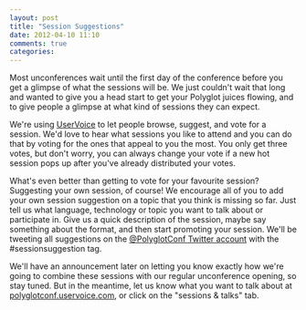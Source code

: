 ```yaml
---
layout: post
title: "Session Suggestions"
date: 2012-04-10 11:10
comments: true
categories: 
---
```


Most unconferences wait until the first day of the conference before you get a glimpse of what the sessions will be.  We just couldn't wait that long and wanted to give you a head start to get your Polyglot juices flowing, and to give people a glimpse at what kind of sessions they can expect.

We're using [UserVoice](http://polyglotconf.uservoice.com) to let people browse, suggest, and vote for a session.  We'd love to hear what sessions you like to attend and you can do that by voting for the ones that appeal to you the most.  You only get three votes, but don't worry, you can always change your vote if a new hot session pops up after you've already distributed your votes.

What's even better than getting to vote for your favourite session?  Suggesting your own session, of course!  We encourage all of you to add your own session suggestion on a topic that you think is missing so far.  Just tell us what language, technology or topic you want to talk about or participate in.  Give us a quick description of the session, maybe say something about the format, and then start promoting your session. We'll be tweeting all suggestions on the [@PolyglotConf Twitter account](http://twitter.com/PolyGlotConf) with the #sessionsuggestion tag.

We'll have an announcement later on letting you know exactly how we're going to combine these sessions with our regular unconference opening, so stay tuned.  But in the meantime, let us know what you want to talk about at [polyglotconf.uservoice.com](http://polyglotconf.uservoice.com), or click on the "sessions & talks" tab.
